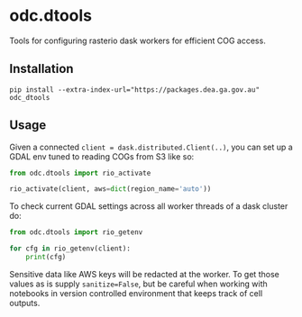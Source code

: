 odc.dtools
==========

Tools for configuring rasterio dask workers for efficient COG access.

Installation
------------

```
pip install --extra-index-url="https://packages.dea.ga.gov.au" odc_dtools
```

Usage
-----

Given a connected `client = dask.distributed.Client(..)`, you can set up a GDAL env
tuned to reading COGs from S3 like so:

```python
from odc.dtools import rio_activate

rio_activate(client, aws=dict(region_name='auto'))
```

To check current GDAL settings across all worker threads of a dask cluster do:

```python
from odc.dtools import rio_getenv

for cfg in rio_getenv(client):
    print(cfg)
```

Sensitive data like AWS keys will be redacted at the worker. To get those values
as is supply `sanitize=False`, but be careful when working with notebooks in
version controlled environment that keeps track of cell outputs.
